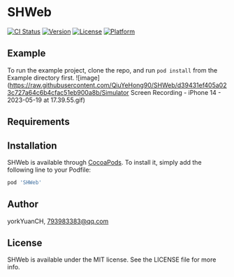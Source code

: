 # SHWeb

[![CI Status](https://img.shields.io/travis/yorkYuanCH/SHWeb.svg?style=flat)](https://travis-ci.org/yorkYuanCH/SHWeb)
[![Version](https://img.shields.io/cocoapods/v/SHWeb.svg?style=flat)](https://cocoapods.org/pods/SHWeb)
[![License](https://img.shields.io/cocoapods/l/SHWeb.svg?style=flat)](https://cocoapods.org/pods/SHWeb)
[![Platform](https://img.shields.io/cocoapods/p/SHWeb.svg?style=flat)](https://cocoapods.org/pods/SHWeb)

## Example

To run the example project, clone the repo, and run `pod install` from the Example directory first.
![image](https://raw.githubusercontent.com/QiuYeHong90/SHWeb/d39431ef405a023c727a64c6b4cfac51eb900a8b/Simulator Screen Recording - iPhone 14 - 2023-05-19 at 17.39.55.gif)


## Requirements

## Installation


SHWeb is available through [CocoaPods](https://cocoapods.org). To install
it, simply add the following line to your Podfile:

```ruby
pod 'SHWeb'
```

## Author

yorkYuanCH, 793983383@qq.com

## License

SHWeb is available under the MIT license. See the LICENSE file for more info.
